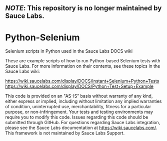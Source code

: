 ## *NOTE*: This repository is no longer maintained by Sauce Labs.

# Python-Selenium
Selenium scripts in Python used in the Sauce Labs DOCS wiki

These are example scripts of how to run Python-based Selenium tests with Sauce Labs. For more information on their contents, see these topics in the Sauce Labs wiki:

https://wiki.saucelabs.com/display/DOCS/Instant+Selenium+Python+Tests
https://wiki.saucelabs.com/display/DOCS/Python+Test+Setup+Example

This code is provided on an "AS-IS” basis without warranty of any kind, either express or implied, including without limitation any implied warranties of condition, uninterrupted use, merchantability, fitness for a particular purpose, or non-infringement. Your tests and testing environments may require you to modify this code. Issues regarding this code should be submitted through GitHub. For questions regarding Sauce Labs integration, please see the Sauce Labs documentation at https://wiki.saucelabs.com/. This framework is not maintained by Sauce Labs Support.
